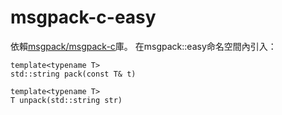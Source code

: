# msgpack-c-easy

依賴[msgpack/msgpack-c](https://github.com/msgpack/msgpack-c)庫。
在msgpack::easy命名空間內引入：
```
template<typename T>
std::string pack(const T& t)

template<typename T>
T unpack(std::string str)
```